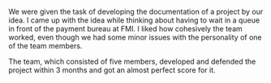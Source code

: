 We were given the task of developing the documentation of a project by our idea. I came up with the idea while thinking about having to wait in a queue in front of the payment bureau at FMI. I liked how cohesively the team worked, even though we had some minor issues with the personality of one of the team members.

The team, which consisted of five members, developed and defended the project within 3 months and got an almost perfect score for it.
